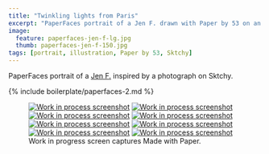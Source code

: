 ```yaml
---
title: "Twinkling lights from Paris"
excerpt: "PaperFaces portrait of a Jen F. drawn with Paper by 53 on an iPad."
image: 
  feature: paperfaces-jen-f-lg.jpg
  thumb: paperfaces-jen-f-150.jpg
tags: [portrait, illustration, Paper by 53, Sktchy]
---
```


PaperFaces portrait of a [Jen F.](http://sktchy.com/wvVXMH) inspired by a photograph on Sktchy.

{% include boilerplate/paperfaces-2.md %}

<figure class="third">
  <a href="{{ site.url }}/assets/images/paperfaces-jen-f-process-1-lg.jpg"><img src="{{ site.url }}/assets/images/paperfaces-jen-f-process-1-600.jpg" alt="Work in process screenshot"></a>
  <a href="{{ site.url }}/assets/images/paperfaces-jen-f-process-2-lg.jpg"><img src="{{ site.url }}/assets/images/paperfaces-jen-f-process-2-600.jpg" alt="Work in process screenshot"></a>
  <a href="{{ site.url }}/assets/images/paperfaces-jen-f-process-3-lg.jpg"><img src="{{ site.url }}/assets/images/paperfaces-jen-f-process-3-600.jpg" alt="Work in process screenshot"></a>
  <a href="{{ site.url }}/assets/images/paperfaces-jen-f-process-4-lg.jpg"><img src="{{ site.url }}/assets/images/paperfaces-jen-f-process-4-600.jpg" alt="Work in process screenshot"></a>
  <a href="{{ site.url }}/assets/images/paperfaces-jen-f-process-5-lg.jpg"><img src="{{ site.url }}/assets/images/paperfaces-jen-f-process-5-600.jpg" alt="Work in process screenshot"></a>
  <a href="{{ site.url }}/assets/images/paperfaces-jen-f-process-6-lg.jpg"><img src="{{ site.url }}/assets/images/paperfaces-jen-f-process-6-600.jpg" alt="Work in process screenshot"></a>
  <a href="{{ site.url }}/assets/images/paperfaces-jen-f-process-7-lg.jpg"><img src="{{ site.url }}/assets/images/paperfaces-jen-f-process-7-600.jpg" alt="Work in process screenshot"></a>
  <a href="{{ site.url }}/assets/images/paperfaces-jen-f-process-8-lg.jpg"><img src="{{ site.url }}/assets/images/paperfaces-jen-f-process-8-600.jpg" alt="Work in process screenshot"></a>
  <figcaption>Work in progress screen captures Made with Paper.</figcaption>
</figure>
